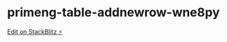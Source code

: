 # primeng-table-addnewrow-wne8py

[Edit on StackBlitz ⚡️](https://stackblitz.com/edit/primeng-table-addnewrow-wne8py)